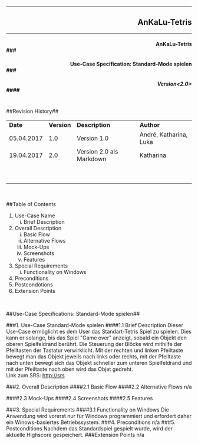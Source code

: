 
----------
## <div style="text-align: right">  AnKaLu-Tetris </div> ##
----------

#### <div style="text-align: right"> AnKaLu-Tetris</div>###
#### <div style="text-align: right"> Use-Case Specification: Standard-Mode spielen</div>###
##### <div style="text-align: right"> Version<2.0></div>####



</br>
##Revision History##

<table> 
<tr><td><b>Date</b></td><td><b>Version</b></td><td><b>Description</b></td><td><b>Author</b></td></tr>
<tr><td>05.04.2017</td><td>1.0</td><td>Version 1.0</td><td>André, Katharina, Luka</td></tr>
<tr><td>19.04.2017</td><td>2.0</td><td>Version 2.0 als Markdown</td><td>Katharina</td></tr>
<tr><td><font color = white>j</font></td><td></td><td></td><td></td></tr>
<tr><td><font color = white>j</font></td><td></td><td></td><td></td></tr>
</table>
</br>

##Table of Contents

<ol>
<li>Use-Case Name
<ol type = i>
<li>Brief Description</li>
</ol>
<li> Overall Description
<ol type = i>
<li>Basic Flow</li>
<li>Alternative Flows</li>
<li>Mock-Ups</li>
<li>Screenshots</li>
<li>Features</li>
</ol>
<li>Special Requirements
<ol type = i>
<li>Functionality on Windows</li>
</ol>
<li>Preconditions</li>
<li>Postcondotions</li>
<li>Extension Points</li>
</ol>
</br>

##Use-Case Specifications: Standard-Mode spielen##

###1. Use-Case Standard-Mode spielen
####1.1 Brief Description
Dieser Use-Case ermöglicht es dem User das Standart-Tetris Spiel zu spielen. Dies kann er solange, bis das Spiel "Game over" anzeigt, sobald ein Objekt den oberen Spielfeldrand berührt. Die Steuerung der Blöcke wird mithilfe der Pfeiltasten der Tastatur verwirklicht. Mit der rechten und linken Pfeiltaste bewegt man das Objekt jeweils nach links oder rechts, mit der Pfeiltaste nach unten bewegt sich das Objekt schneller zum unteren Spielfeldrand und mit der Pfeiltaste nach oben wird das Objet gedreht. </br>
Link zum SRS: [http://srs](http://srs)

###2. Overall Description
####2.1 Basic Flow
####2.2 Alternative Flows
n/a

####2.3 Mock-Ups
####2.4 Screenshots
####2.5 Features

###3. Special Requirements
####3.1 Functionality on Windows
Die Anwendung wird vorerst nur für Windows programmiert und erfordert daher ein Winows-basiertes Betriebssystem. 
###4. Preconditions
n/a
###5. Postconditions
Nachdem das Standardspiel gespielt wurde, wird der aktuelle Highscore gespeichert.
###Extension Points
n/a